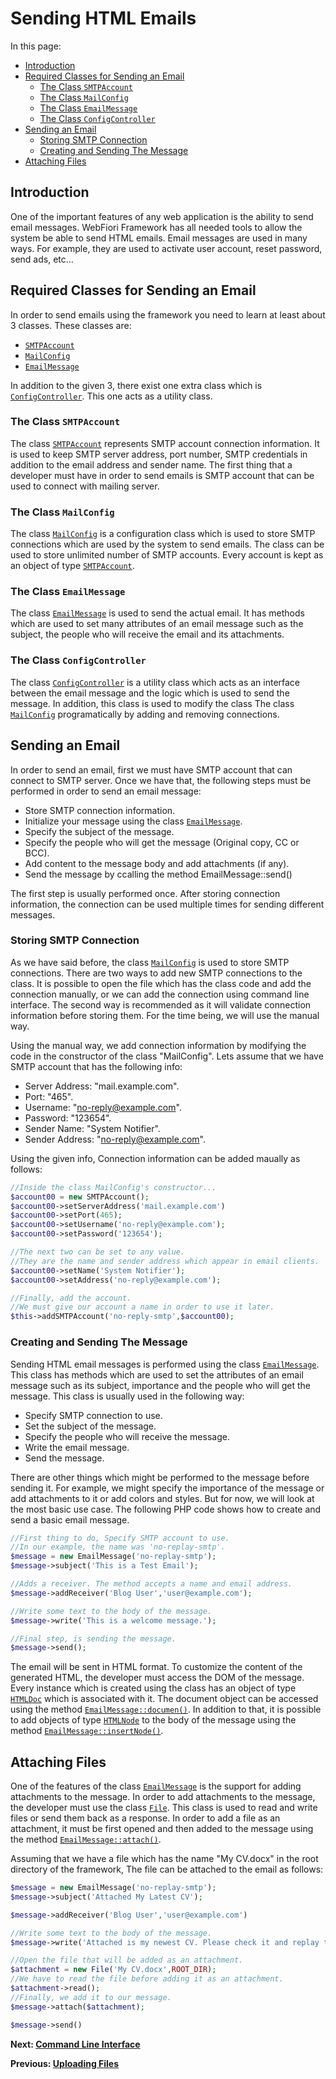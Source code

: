 # Sending HTML Emails

In this page:
* [Introduction](#introduction)
* [Required Classes for Sending an Email](#required-classes-for-sending-an-email)
  * [The Class `SMTPAccount`](#the-class-smtpaccount)
  * [The Class `MailConfig`](#the-class-mailconfig)
  * [The Class `EmailMessage`](#the-class-emailmessage)
  * [The Class `ConfigController`](#the-class-configcontroller)
* [Sending an Email](#sending-an-email)
  * [Storing SMTP Connection](#storing-smtp-connection)
  * [Creating and Sending The Message](#creating-and-sending-the-message)
* [Attaching Files](#attaching-files)

## Introduction

One of the important features of any web application is the ability to send email messages. WebFiori Framework has all needed tools to allow the system be able to send HTML emails. Email messages are used in many ways. For example, they are used to activate user account, reset password, send ads, etc...

## Required Classes for Sending an Email

In order to send emails using the framework you need to learn at least about 3 classes. These classes are:
* [`SMTPAccount`](https://webfiori.com/docs/webfiori/framework/mail/SMTPAccount)
* [`MailConfig`](https://webfiori.com/docs/webfiori/config/MailConfig)
* [`EmailMessage`](https://webfiori.com/docs/webfiori/framework/mail/EmailMessage)

In addition to the given 3, there exist one extra class which is [`ConfigController`](https://webfiori.com/docs/webfiori/framework/ConfigController). This one acts as a utility class.

### The Class `SMTPAccount`

The class [`SMTPAccount`](https://webfiori.com/docs/webfiori/framework/mail/SMTPAccount) represents SMTP account connection information. It is used to keep SMTP server address, port number, SMTP credentials in addition to the email address and sender name. The first thing that a developer must have in order to send emails is SMTP account that can be used to connect with mailing server.

### The Class `MailConfig`

The class [`MailConfig`](https://webfiori.com/docs/webfiori/config/MailConfig) is a configuration class which is used to store SMTP connections which are used by the system to send emails. The class can be used to store unlimited number of SMTP accounts. Every account is kept as an object of type [`SMTPAccount`](https://webfiori.com/docs/webfiori/framework/mail/SMTPAccount).

### The Class `EmailMessage`

The class [`EmailMessage`](https://webfiori.com/docs/webfiori/framework/mail/EmailMessage) is used to send the actual email. It has methods which are used to set many attributes of an email message such as the subject, the people who will receive the email and its attachments.

### The Class `ConfigController`

The class [`ConfigController`](https://webfiori.com/docs/webfiori/framework/ConfigController) is a utility class which acts as an interface between the email message and the logic which is used to send the message. In addition, this class is used to modify the class The class [`MailConfig`](https://webfiori.com/docs/webfiori/config/MailConfig) programatically by adding and removing connections.

## Sending an Email

In order to send an email, first we must have SMTP account that can connect to SMTP server. Once we have that, the following steps must be performed in order to send an email message:

* Store SMTP connection information.
* Initialize your message using the class [`EmailMessage`](https://webfiori.com/docs/webfiori/framework/mail/EmailMessage).
* Specify the subject of the message.
* Specify the people who will get the message (Original copy, CC or BCC).
* Add content to the message body and add attachments (if any).
* Send the message by ccalling the method EmailMessage::send()

The first step is usually performed once. After storing connection information, the connection can be used multiple times for sending different messages.

### Storing SMTP Connection

As we have said before, the class [`MailConfig`](https://webfiori.com/docs/webfiori/config/MailConfig) is used to store SMTP connections. There are two ways to add new SMTP connections to the class. It is possible to open the file which has the class code and add the connection manually, or we can add the connection using command line interface. The second way is recommended as it will validate connection information before storing them. For the time being, we will use the manual way.

Using the manual way, we add connection information by modifying the code in the constructor of the class "MailConfig". Lets assume that we have SMTP account that has the following info:
* Server Address: "mail.example.com".
* Port: "465".
* Username: "no-reply@example.com".
* Password: "123654".
* Sender Name: "System Notifier".
* Sender Address: "no-reply@example.com".

Using the given info, Connection information can be added maually as follows:

``` php
//Inside the class MailConfig's constructor...
$account00 = new SMTPAccount();
$account00->setServerAddress('mail.example.com')
$account00->setPort(465);
$account00->setUsername('no-reply@example.com');
$account00->setPassword('123654');

//The next two can be set to any value.
//They are the name and sender address which appear in email clients.
$account00->setName('System Notifier');
$account00->setAddress('no-reply@example.com');

//Finally, add the account.
//We must give our account a name in order to use it later.
$this->addSMTPAccount('no-reply-smtp',$account00);
```

### Creating and Sending The Message

Sending HTML email messages is performed using the class [`EmailMessage`](https://webfiori.com/docs/webfiori/framework/mail/EmailMessage). This class has methods which are used to set the attributes of an email message such as its subject, importance and the people who will get the message. This class is usually used in the following way:

* Specify SMTP connection to use.
* Set the subject of the message.
* Specify the people who will receive the message.
* Write the email message.
* Send the message.

There are other things which might be performed to the message before sending it. For example, we might specify the importance of the message or add attachments to it or add colors and styles. But for now, we will look at the most basic use case. The following PHP code shows how to create and send a basic email message.

``` php 
//First thing to do, Specify SMTP account to use.
//In our example, the name was 'no-replay-smtp'.
$message = new EmailMessage('no-replay-smtp');
$message->subject('This is a Test Email');

//Adds a receiver. The method accepts a name and email address.
$message->addReceiver('Blog User','user@example.com');

//Write some text to the body of the message.
$message->write('This is a welcome message.');

//Final step, is sending the message.
$message->send();
```

The email will be sent in HTML format. To customize the content of the generated HTML, the developer must access the DOM of the message. Every instance which is created using the class has an object of type [`HTMLDoc`](https://webfiori.com/docs/webfiori/phpStructs/html/HTMLDoc) which is associated with it. The document object can be accessed using the method [`EmailMessage::documen()`](https://webfiori.com/docs/webfiori/framework/mail/EmailMessage#documen). In addition to that, it is possible to add objects of type [`HTMLNode`](https://webfiori.com/docs/webfiori/phpStructs/html/HTMLNode) to the body of the message using the method [`EmailMessage::insertNode()`](https://webfiori.com/docs/webfiori/framework/mail/EmailMessage#insertNode).

## Attaching Files

One of the features of the class [`EmailMessage`](https://webfiori.com/docs/webfiori/framework/mail/EmailMessage) is the support for adding attachments to the message. In order to add attachments to the message, the developer must use the class [`File`](https://webfiori.com/docs/webfiori/framework/File). This class is used to read and write files or send them back as a response. In order to add a file as an attachment, it must be first opened and then added to the message using the method [`EmailMessage::attach()`](https://webfiori.com/docs/webfiori/framework/mail/EmailMessage#attach).

Assuming that we have a file which has the name "My CV.docx" in the root directory of the framework, The file can be attached to the email as follows:
``` php
$message = new EmailMessage('no-replay-smtp');
$message->subject('Attached My Latest CV');

$message->addReceiver('Blog User','user@example.com')

//Write some text to the body of the message.
$message->write('Attached is my newest CV. Please check it and replay to me if there is any thing extra you need from me.')

//Open the file that will be added as an attachment.
$attachment = new File('My CV.docx',ROOT_DIR);
//We have to read the file before adding it as an attachment.
$attachment->read();
//Finally, we add it to our message.
$message->attach($attachment);

$message->send()
```

**Next: [Command Line Interface](learn/command-line-interface)**

**Previous: [Uploading Files](learn/uploading-files)**
